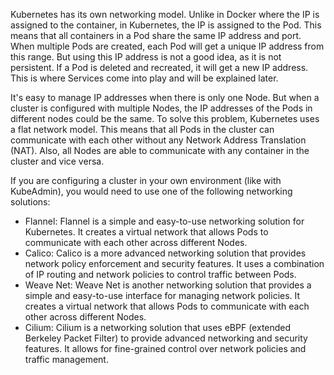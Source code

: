 Kubernetes has its own networking model. Unlike in Docker where the IP is assigned to the container, in Kubernetes, the IP is assigned to the Pod. This means that all containers in a Pod share the same IP address and port. When multiple Pods are created, each Pod will get a unique IP address from this range. But using this IP address is not a good idea, as it is not persistent. If a Pod is deleted and recreated, it will get a new IP address. This is where Services come into play and will be explained later.

It's easy to manage IP addresses when there is only one Node. But when a cluster is configured with multiple Nodes, the IP addresses of the Pods in different nodes could be the same. To solve this problem, Kubernetes uses a flat network model. This means that all Pods in the cluster can communicate with each other without any Network Address Translation (NAT). Also, all Nodes are able to communicate with any container in the cluster and vice versa.

If you are configuring a cluster in your own environment (like with KubeAdmin), you would need to use one of the following networking solutions:
- Flannel: Flannel is a simple and easy-to-use networking solution for Kubernetes. It creates a virtual network that allows Pods to communicate with each other across different Nodes.
- Calico: Calico is a more advanced networking solution that provides network policy enforcement and security features. It uses a combination of IP routing and network policies to control traffic between Pods.
- Weave Net: Weave Net is another networking solution that provides a simple and easy-to-use interface for managing network policies. It creates a virtual network that allows Pods to communicate with each other across different Nodes.
- Cilium: Cilium is a networking solution that uses eBPF (extended Berkeley Packet Filter) to provide advanced networking and security features. It allows for fine-grained control over network policies and traffic management.
